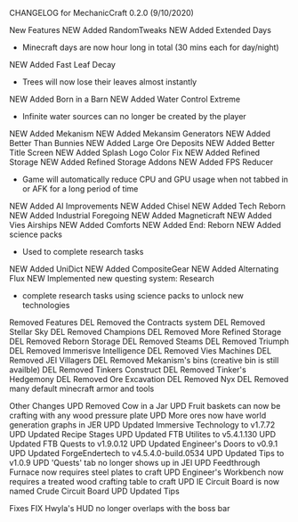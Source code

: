 CHANGELOG for MechanicCraft 0.2.0 (9/10/2020)

New Features
NEW Added RandomTweaks
NEW Added Extended Days
 - Minecraft days are now hour long in total (30 mins each for day/night)
 
NEW Added Fast Leaf Decay
 - Trees will now lose their leaves almost instantly
 
NEW Added Born in a Barn
NEW Added Water Control Extreme
 - Infinite water sources can no longer be created by the player
 
NEW Added Mekanism
NEW Added Mekansim Generators
NEW Added Better Than Bunnies
NEW Added Large Ore Deposits
NEW Added Better Title Screen
NEW Added Splash Logo Color Fix
NEW Added Refined Storage
NEW Added Refined Storage Addons
NEW Added FPS Reducer
 - Game will automatically reduce CPU and GPU usage when not tabbed in or AFK for a long period of time
 
NEW Added AI Improvements
NEW Added Chisel
NEW Added Tech Reborn
NEW Added Industrial Foregoing
NEW Added Magneticraft
NEW Added Vies Airships
NEW Added Comforts
NEW Added End: Reborn
NEW Added science packs
 - Used to complete research tasks
 
NEW Added UniDict
NEW Added CompositeGear
NEW Added Alternating Flux
NEW Implemented new questing system: Research
 - complete research tasks using science packs to unlock new technologies
 

Removed Features
DEL Removed the Contracts system
DEL Removed Stellar Sky
DEL Removed Champions
DEL Removed More Refined Storage
DEL Removed Reborn Storage
DEL Removed Steams
DEL Removed Triumph
DEL Removed Immerisve Intelligence
DEL Removed Vies Machines
DEL Removed JEI Villagers
DEL Removed Mekanism's bins (creative bin is still availble)
DEL Removed Tinkers Construct
DEL Removed Tinker's Hedgemony
DEL Removed Ore Excavation
DEL Removed Nyx
DEL Removed many default minecraft armor and tools

Other Changes
UPD Removed Cow in a Jar
UPD Fruit baskets can now be crafting with any wood pressure plate
UPD More ores now have world generation graphs in JER
UPD Updated Immersive Technology to v1.7.72
UPD Updated Recipe Stages
UPD Updated FTB Utilites to v5.4.1.130
UPD Updated FTB Quests to v1.9.0.12
UPD Updated Engineer's Doors to v0.9.1
UPD Updated ForgeEndertech to v4.5.4.0-build.0534
UPD Updated Tips to v1.0.9
UPD 'Quests' tab no longer shows up in JEI
UPD Feedthrough Furnace now requires steel plates to craft
UPD Engineer's Workbench now requires a treated wood crafting table to craft
UPD IE Circuit Board is now named Crude Circuit Board
UPD Updated Tips

Fixes
FIX Hwyla's HUD no longer overlaps with the boss bar
